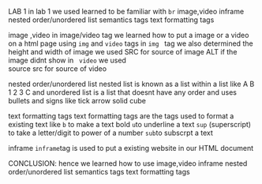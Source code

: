 LAB 1
in lab 1 we used learned to be familiar with <code>br</code>
image,video
inframe
nested order/unordered list
semantics tags
text formatting tags


image ,video
in image/video tag we learned how to put a image or a video on a html page using <code>img</code> and <code>video</code> tags
in <code>img </code> tag we also determined the height and width of image
we used 
SRC for source of image 
ALT if the image didnt show
in <code> video</code>  we used  
source src for source of video

nested order/unordered list
nested list is known as a list within a list like 
A
B
  1
  2
  3
C
 and unordered list is a list that doesnt have any order and uses bullets and signs like
tick
arrow
solid cube


text formatting tags
text formatting tags are the tags used to format a existing text 
like 
 <code>b</code> to make a text bold
<code>u</code>to underline a text
<code>sup</code> (superscript) to take a letter/digit to power of a number 
<code>sub</code>to subscrpt a text


inframe
<code>inframe</code>tag is used to put a existing website in our HTML document


CONCLUSION:
hence we learned how to use 
image,video
inframe
nested order/unordered list
semantics tags
text formatting tags





